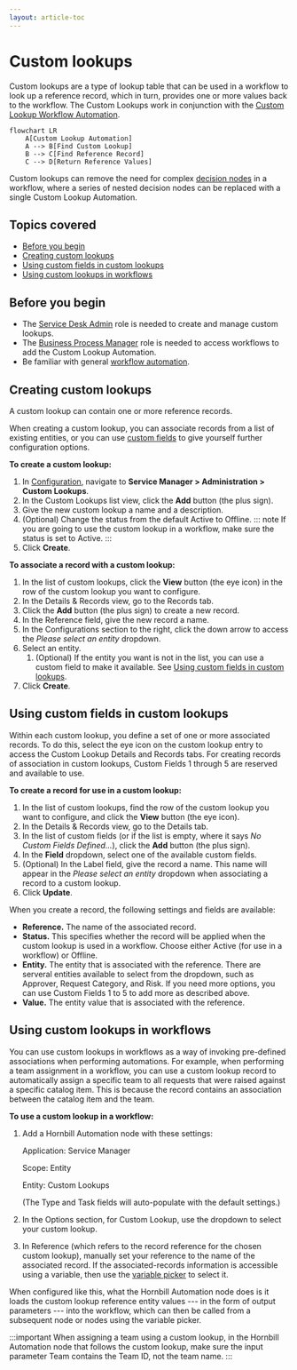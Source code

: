 ```yaml
---
layout: article-toc
---
```

# Custom lookups
Custom lookups are a type of lookup table that can be used in a workflow to look up a reference record, which in turn, provides one or more values back to the workflow.  The Custom Lookups work in conjunction with the [Custom Lookup Workflow Automation](/servicemanager-config/customize/workflows/custom-lookup-automation). 

```mermaid
flowchart LR
    A[Custom Lookup Automation]
    A --> B[Find Custom Lookup]
    B --> C[Find Reference Record]
    C --> D[Return Reference Values]
```
Custom lookups can remove the need for complex [decision nodes](/esp-config/automation/decision) in a workflow, where a series of nested decision nodes can be replaced with a single Custom Lookup Automation. 

## Topics covered
* [Before you begin](/servicemanager-config/administration/custom-lookups#before-you-begin)
* [Creating custom lookups](/servicemanager-config/administration/custom-lookups#creating-custom-lookups)
* [Using custom fields in custom lookups](/servicemanager-config/administration/custom-lookups#using-custom-fields-in-custom-lookups)
* [Using custom lookups in workflows](/servicemanager-config/administration/custom-lookups#using-custom-lookups-in-workflows)

## Before you begin
- The [Service Desk Admin](/servicemanager-config/setup/service-manager-roles#administration-roles) role is needed to create and manage custom lookups.
- The [Business Process Manager](/esp-config/organizational-data/roles#system-roles) role is needed to access workflows to add the Custom Lookup Automation.
- Be familiar with general [workflow automation](/servicemanager-config/customize/workflows/using-workflows-with-service-manager). 

## Creating custom lookups 
A custom lookup can contain one or more reference records. 

When creating a custom lookup, you can associate records from a list of existing entities, or you can use [custom fields](/servicemanager-config/administration/custom-lookups#using-custom-fields-in-custom-lookups) to give yourself further configuration options.

**To create a custom lookup:**
1. In [Configuration](/esp-config/getting-started/using-configuration), navigate to **Service Manager > Administration > Custom Lookups**.
1. In the Custom Lookups list view, click the **Add** button (the plus sign).
1. Give the new custom lookup a name and a description.
1. (Optional) Change the status from the default Active to Offline.
    ::: note
    If you are going to use the custom lookup in a workflow, make sure the status is set to Active.
    :::
1. Click **Create**.

**To associate a record with a custom lookup:**
1. In the list of custom lookups, click the **View** button (the eye icon) in the row of the custom lookup you want to configure.
1. In the Details & Records view, go to the Records tab.
1. Click the **Add** button (the plus sign) to create a new record.
1. In the Reference field, give the new record a name.
1. In the Configurations section to the right, click the down arrow to access the *Please select an entity* dropdown.
1. Select an entity.
    1. (Optional) If the entity you want is not in the list, you can use a custom field to make it available. See [Using custom fields in custom lookups](/servicemanager-config/administration/custom-lookups#using-custom-fields-in-custom-lookups).
1. Click **Create**.

## Using custom fields in custom lookups
Within each custom lookup, you define a set of one or more associated records. To do this, select the eye icon on the custom lookup entry to access the Custom Lookup Details and Records tabs. For creating records of association in custom lookups, Custom Fields 1 through 5 are reserved and available to use.

**To create a record for use in a custom lookup:**
1. In the list of custom lookups, find the row of the custom lookup you want to configure, and click the **View** button (the eye icon).
1. In the Details & Records view, go to the Details tab.
1. In the list of custom fields (or if the list is empty, where it says *No Custom Fields Defined...*), click the **Add** button (the plus sign).
1. In the **Field** dropdown, select one of the available custom fields.
1. (Optional) In the Label field, give the record a name. This name will appear in the *Please select an entity* dropdown when associating a record to a custom lookup.
1. Click **Update**.

When you create a record, the following settings and fields are available:
- **Reference.** The name of the associated record.
- **Status.** This specifies whether the record will be applied when the custom lookup is used in a workflow. Choose either Active (for use in a workflow) or Offline.
- **Entity.** The entity that is associated with the reference. There are serveral entities available to select from the dropdown, such as Approver, Request Category, and Risk. If you need more options, you can use Custom Fields 1 to 5 to add more as described above.
- **Value.** The entity value that is associated with the reference.

## Using custom lookups in workflows
You can use custom lookups in workflows as a way of invoking pre-defined associations when performing automations. For example, when performing a team assignment in a workflow, you can use a custom lookup record to automatically assign a specific team to all requests that were raised against a specific catalog item. This is because the record contains an association between the catalog item and the team. 

 **To use a custom lookup in a workflow:**
 1. Add a Hornbill Automation node with these settings:

    Application: Service Manager

    Scope: Entity

    Entity: Custom Lookups

    (The Type and Task fields will auto-populate with the default settings.)

2. In the Options section, for Custom Lookup, use the dropdown to select your custom lookup.
3. In Reference (which refers to the record reference for the chosen custom lookup), manually set your reference to the name of the associated record. If the associated-records information is accessible using a variable, then use the [variable picker](/servicemanager-config/customize/workflows/variable-picker) to select it.

When configured like this, what the Hornbill Automation node does is it loads the custom lookup reference entity values --- in the form of output parameters --- into the workflow, which can then be called from a subsequent node or nodes using the variable picker.

:::important
When assigning a team using a custom lookup, in the Hornbill Automation node that follows the custom lookup, make sure the input parameter Team contains the Team ID, not the team name.
:::